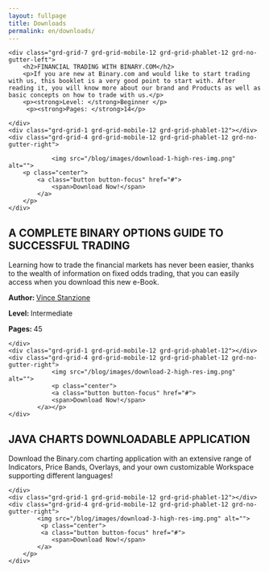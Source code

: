 ```yaml
---
layout: fullpage
title: Downloads
permalink: en/downloads/
---
```

<div class="content-box-2">
	
	<div class="grd-grid-7 grd-grid-mobile-12 grd-grid-phablet-12 grd-no-gutter-left">
	   	<h2>FINANCIAL TRADING WITH BINARY.COM</h2>
	   	<p>If you are new at Binary.com and would like to start trading with us, this booklet is a very good point to start with. After reading it, you will know more about our brand and Products as well as basic concepts on how to trade with us.</p>
	   	<p><strong>Level: </strong>Beginner </p>
		 <p><strong>Pages: </strong>14</p>    	
		     
	</div>
	<div class="grd-grid-1 grd-grid-mobile-12 grd-grid-phablet-12"></div>
	<div class="grd-grid-4 grd-grid-mobile-12 grd-grid-phablet-12 grd-no-gutter-right">

				<img src="/blog/images/download-1-high-res-img.png" alt="">
		<p class="center">
			<a class="button button-focus" href="#">
				<span>Download Now!</span>
			</a>
		</p>	
	</div>
</div>
<div class="content-box-2">
<div class="grd-grid-7 grd-grid-mobile-12 grd-grid-phablet-12 grd-no-gutter-left">
	   	<h2>A COMPLETE BINARY OPTIONS GUIDE TO SUCCESSFUL TRADING</h2>
	   	<p>Learning how to trade the financial markets has never been easier, thanks to the wealth of information on fixed odds trading, that you can easily access when you download this new e-Book.</p>
	   	<p><strong>Author: </strong><a href="">Vince Stanzione</a></p>
	   	<p><strong>Level: </strong>Intermediate</p>
		 <p><strong>Pages: </strong>45</p>    	
		     
	</div>
	<div class="grd-grid-1 grd-grid-mobile-12 grd-grid-phablet-12"></div>
	<div class="grd-grid-4 grd-grid-mobile-12 grd-grid-phablet-12 grd-no-gutter-right">
		   		<img src="/blog/images/download-2-high-res-img.png" alt="">
		   		<p class="center">
		   		<a class="button button-focus" href="#">
				<span>Download Now!</span>
			</a></p>
	</div>
</div>
<div class="content-box-2 no-border-bottom">
<div class="grd-grid-7 grd-grid-mobile-12 grd-grid-phablet-12 grd-no-gutter-left">
	   	<h2>JAVA CHARTS DOWNLOADABLE APPLICATION</h2>
	   	<p>Download the Binary.com charting application with an extensive range of Indicators, Price Bands, Overlays, and your own customizable Workspace supporting different languages!</p>   	
		    
	</div>
	<div class="grd-grid-1 grd-grid-mobile-12 grd-grid-phablet-12"></div>
	<div class="grd-grid-4 grd-grid-mobile-12 grd-grid-phablet-12 grd-no-gutter-right">
		   	<img src="/blog/images/download-3-high-res-img.png" alt="">
		   	 <p class="center">
		   	 <a class="button button-focus" href="#">
				<span>Download Now!</span>
			</a>
		</p>
	</div>
</div>



